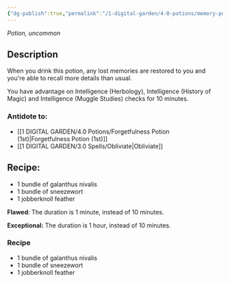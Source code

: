 ```yaml
---
{"dg-publish":true,"permalink":"/1-digital-garden/4-0-potions/memory-potion-6th/","tags":["potion","yr6","uncommon"]}
---
```


*Potion, uncommon* 

## Description

When you drink this potion, any lost memories are restored to you and you're able to recall more details than usual. 

You have advantage on Intelligence (Herbology), Intelligence (History of Magic) and Intelligence (Muggle Studies) checks for 10 minutes.

### Antidote to: 
- [[1 DIGITAL GARDEN/4.0 Potions/Forgetfulness Potion (1st)\|Forgetfulness Potion (1st)]]
- [[1 DIGITAL GARDEN/3.0 Spells/Obliviate\|Obliviate]]

## Recipe:

- 1 bundle of galanthus nivalis
- 1 bundle of sneezewort
- 1 jobberknoll feather

**Flawed**:
The duration is 1 minute, instead of 10 minutes.

**Exceptional:** 
The duration is 1 hour, instead of 10 minutes.

### Recipe
* 1 bundle of galanthus nivalis
* 1 bundle of sneezewort
* 1 jobberknoll feather